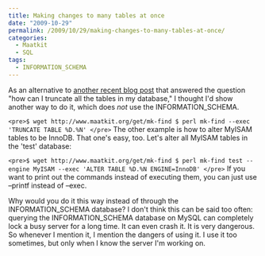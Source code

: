 ```yaml
---
title: Making changes to many tables at once
date: "2009-10-29"
permalink: /2009/10/29/making-changes-to-many-tables-at-once/
categories:
  - Maatkit
  - SQL
tags:
  - INFORMATION_SCHEMA
---
```

As an alternative to [another recent blog post][1] that answered the question "how can I truncate all the tables in my database," I thought I'd show another way to do it, which does *not* use the INFORMATION_SCHEMA.

`<pre>$ wget http://www.maatkit.org/get/mk-find
$ perl mk-find --exec 'TRUNCATE TABLE %D.%N'
</pre>` 
The other example is how to alter MyISAM tables to be InnoDB. That one's easy, too. Let's alter all MyISAM tables in the 'test' database:

`<pre>$ wget http://www.maatkit.org/get/mk-find
$ perl mk-find test --engine MyISAM --exec 'ALTER TABLE %D.%N ENGINE=InnoDB'
</pre>` 
If you want to print out the commands instead of executing them, you can just use &#8211;printf instead of &#8211;exec.

Why would you do it this way instead of through the INFORMATION\_SCHEMA database? I don't think this can be said too often: querying the INFORMATION\_SCHEMA database on MySQL can completely lock a busy server for a long time. It can even crash it. It is very dangerous. So whenever I mention it, I mention the dangers of using it. I use it too sometimes, but only when I know the server I'm working on.

 [1]: http://blogs.sun.com/trentlloyd/entry/making_changes_to_all_tables
